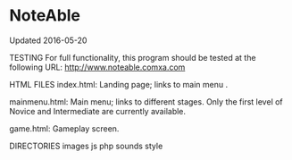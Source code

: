 # NoteAble
Updated 2016-05-20

TESTING
For full functionality, this program should be tested at the following URL:
http://www.noteable.comxa.com

HTML FILES
index.html:     Landing page; links to main menu .

mainmenu.html:  Main menu; links to different stages. 
                Only the first level of Novice and Intermediate are currently available. 

game.html:      Gameplay screen.

DIRECTORIES
images
js
php
sounds
style      